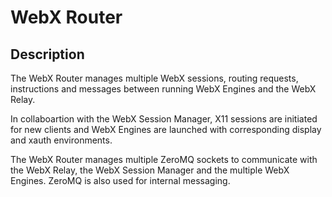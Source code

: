# WebX Router

## Description

The WebX Router manages multiple WebX sessions, routing requests, instructions and messages between running WebX Engines and the WebX Relay.

In collaboartion with the WebX Session Manager, X11 sessions are initiated for new clients and WebX Engines are launched with corresponding display and xauth environments.

The WebX Router manages multiple ZeroMQ sockets to communicate with the WebX Relay, the WebX Session Manager and the multiple WebX Engines. ZeroMQ is also used for internal messaging.
